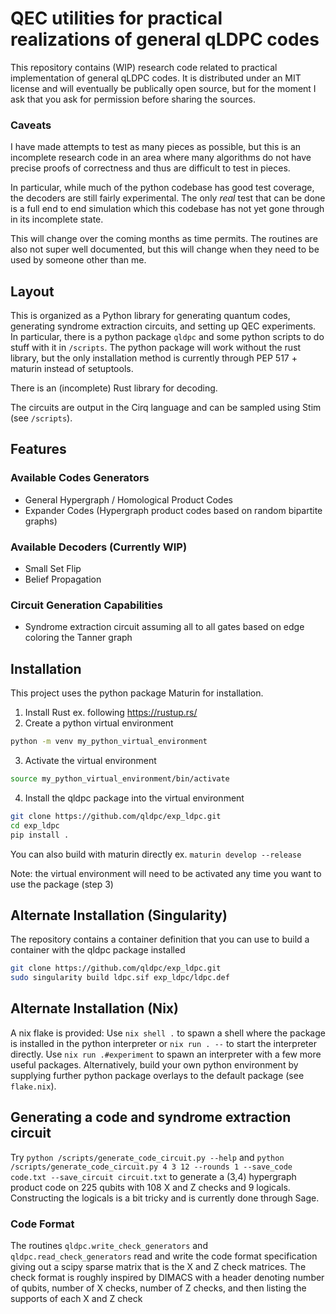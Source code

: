 # QEC utilities for practical realizations of general qLDPC codes

This repository contains (WIP) research code related to practical implementation of general qLDPC codes.
It is distributed under an MIT license and will eventually be publically open source, but for the moment I ask that you ask for permission before sharing the sources.

### Caveats
I have made attempts to test as many pieces as possible, but this is an incomplete research code in an area where many algorithms do not have precise proofs of correctness and thus are difficult to test in pieces.

In particular, while much of the python codebase has good test coverage, the decoders are still fairly experimental.
The only *real* test that can be done is a full end to end simulation which this codebase has not yet gone through in its incomplete state.

This will change over the coming months as time permits.
The routines are also not super well documented, but this will change when they need to be used by someone other than me.

## Layout
This is organized as a Python library for generating quantum codes, generating syndrome extraction circuits, and setting up QEC experiments.
In particular, there is a python package `qldpc` and some python scripts to do stuff with it in `/scripts`.
The python package will work without the rust library, but the only installation method is currently through PEP 517 + maturin instead of setuptools.

There is an (incomplete) Rust library for decoding.

The circuits are output in the Cirq language and can be sampled using Stim (see `/scripts`).

## Features
### Available Codes Generators
- General Hypergraph / Homological Product Codes
- Expander Codes (Hypergraph product codes based on random bipartite graphs)

### Available Decoders (Currently WIP)
- Small Set Flip
- Belief Propagation

### Circuit Generation Capabilities
- Syndrome extraction circuit assuming all to all gates based on edge coloring the Tanner graph

## Installation
This project uses the python package Maturin for installation.

1) Install Rust ex. following https://rustup.rs/
2) Create a python virtual environment
```bash
python -m venv my_python_virtual_environment
```
3) Activate the virtual environment
```bash
source my_python_virtual_environment/bin/activate
```

4) Install the qldpc package into the virtual environment
```bash
git clone https://github.com/qldpc/exp_ldpc.git
cd exp_ldpc
pip install .
```
You can also build with maturin directly ex. `maturin develop --release`


Note: the virtual environment will need to be activated any time you want to use the package (step 3)

## Alternate Installation (Singularity)
The repository contains a container definition that you can use to build a container with the qldpc package installed
```bash
git clone https://github.com/qldpc/exp_ldpc.git
sudo singularity build ldpc.sif exp_ldpc/ldpc.def
```

## Alternate Installation (Nix)
A nix flake is provided:
Use `nix shell .` to spawn a shell where the package is installed in the python interpreter or `nix run . --` to start the interpreter directly.
Use `nix run .#experiment` to spawn an interpreter with a few more useful packages.
Alternatively, build your own python environment by supplying further python package overlays to the default package (see `flake.nix`).

## Generating a code and syndrome extraction circuit
Try `python /scripts/generate_code_circuit.py --help` and `python /scripts/generate_code_circuit.py 4 3 12 --rounds 1 --save_code code.txt --save_circuit circuit.txt`
to generate a (3,4) hypergraph product code on 225 qubits with 108 X and Z checks and 9 logicals.
Constructing the logicals is a bit tricky and is currently done through Sage.

### Code Format
The routines `qldpc.write_check_generators` and `qldpc.read_check_generators` read and write the code format specification giving out a scipy sparse matrix that is the X and Z check matrices.
The check format is roughly inspired by DIMACS with a header denoting number of qubits, number of X checks, number of Z checks, and then listing the supports of each X and Z check